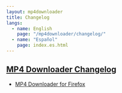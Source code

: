 ```yaml
---
layout: mp4downloader
title: Changelog
langs:
  - name: English
    page: "/mp4downloader/changelog/"
  - name: "Español"
    page: index.es.html
---
```

## [MP4 Downloader Changelog](/mp4downloader/changelog/)

- [MP4 Downloader for Firefox](firefox/)
